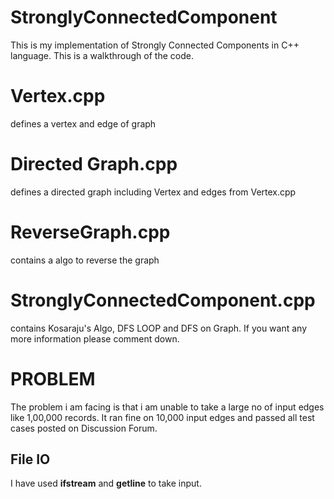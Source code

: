 # StronglyConnectedComponent
This is my implementation of Strongly Connected Components in C++ language. This is a walkthrough of the code.
<h1>Vertex.cpp</h1> defines a vertex and edge of graph
<h1>Directed Graph.cpp</h1> defines a directed graph including Vertex and edges from Vertex.cpp

<h1>ReverseGraph.cpp</h1> contains a algo to reverse the graph
<h1>StronglyConnectedComponent.cpp</h1> contains Kosaraju's Algo, DFS LOOP and DFS on Graph.
If you want any more information please comment down. 
<h1>PROBLEM</h1>
The problem i am facing is that i am unable to take a large no of input edges like 1,00,000 records. It ran fine on 10,000 input edges and passed all test cases posted on Discussion Forum.
<h2>File IO</h2>
I have used <b>ifstream</b> and <b>getline</b> to take input.
